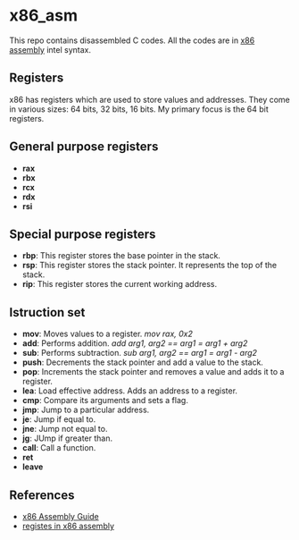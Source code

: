 # x86_asm

This repo contains disassembled C codes. All the codes are in [x86 assembly](https://en.wikipedia.org/wiki/X86_assembly_language) intel syntax.

## Registers
x86 has registers which are used to store values and addresses. They come in various sizes: 64 bits, 32 bits, 16 bits. My primary focus is the 64 bit registers.

## General purpose registers
- **rax**
- **rbx**
- **rcx**
- **rdx**
- **rsi**

## Special purpose registers
- **rbp**: This register stores the base pointer in the stack.
- **rsp**: This register stores the stack pointer. It represents the top of the stack.
- **rip**: This register stores the current working address.

## Istruction set
- **mov**: Moves values to a register. *mov rax, 0x2*
- **add**: Performs addition. *add arg1, arg2 == arg1 = arg1 + arg2*
- **sub**: Performs subtraction. *sub arg1, arg2 == arg1 = arg1 - arg2*
- **push**: Decrements the stack pointer and add a value to the stack. 
- **pop**: Increments the stack pointer and removes a value and adds it to a register.
- **lea**: Load effective address. Adds an address to a register.
- **cmp**: Compare its arguments and sets a flag.
- **jmp**: Jump to a particular address. 
- **je**: Jump if equal to.
- **jne**: Jump not equal to.
- **jg**: JUmp if greater than.
- **call**: Call a function.
- **ret**
- **leave**




## References
- [x86 Assembly Guide](https://www.cs.virginia.edu/~evans/cs216/guides/x86.html)
- [registes in x86 assembly](https://www.cs.uaf.edu/2017/fall/cs301/lecture/09_11_registers.html)
